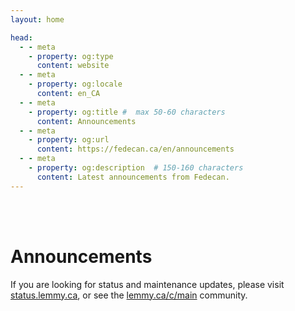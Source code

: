 ```yaml
---
layout: home

head:
  - - meta
    - property: og:type
      content: website
  - - meta
    - property: og:locale
      content: en_CA
  - - meta
    - property: og:title #  max 50-60 characters
      content: Announcements
  - - meta
    - property: og:url
      content: https://fedecan.ca/en/announcements
  - - meta
    - property: og:description  # 150-160 characters
      content: Latest announcements from Fedecan.
---
```


<br><br>

# Announcements

If you are looking for status and maintenance updates, please visit [status.lemmy.ca](https://status.lemmy.ca/), or see the [lemmy.ca/c/main](https://lemmy.ca/c/main) community.

<BlogPostList
    format="horizontal"
    excerptLines="2"
    postsDataKey="enPostsData"
    authorsDataKey="enAuthors"
  />